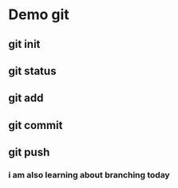 # Demo git

## git init
## git status
## git add
## git commit
## git push

### i am also learning about branching today